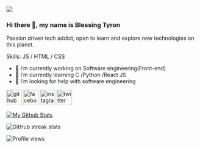<!--
**Blessingdev233/blessingdev233** is a ✨ _special_ ✨ repository because its `README.md` (this file) appears on your GitHub profile.

Here are some ideas to get you started:

- 🔭 I’m currently working on ...
- 🌱 I’m currently learning ...
- 👯 I’m looking to collaborate on ...
- 🤔 I’m looking for help with ...
- 💬 Ask me about ...
- 📫 How to reach me: ...
- 😄 Pronouns: ...
- ⚡ Fun fact: ...
-->
![](capsule-render.vercel.app/api?type=wave&color=gradient&height=300&section=footer&text=Blessingdev233&fontSize=90)
### Hi there 👋, my name is Blessing Tyron

Passion driven tech addict, open to learn and explore new technologies on this planet.

Skills:  JS / HTML / CSS

- 🔭 I’m currently working on Software engineering(Front-end) 
- 🌱 I’m currently learning C /Python /React JS
- 🤔 I’m looking for help with software engineering 


[<img src='https://cdn.jsdelivr.net/npm/simple-icons@3.0.1/icons/github.svg' alt='github' height='40'>](https://github.com/Blessingdev233)  [<img src='https://cdn.jsdelivr.net/npm/simple-icons@3.0.1/icons/facebook.svg' alt='facebook' height='40'>](https://www.facebook.com/BlessingTetteh )  [<img src='https://cdn.jsdelivr.net/npm/simple-icons@3.0.1/icons/instagram.svg' alt='instagram' height='40'>](https://www.instagram.com/tyronshotit/)  [<img src='https://cdn.jsdelivr.net/npm/simple-icons@3.0.1/icons/twitter.svg' alt='twitter' height='40'>](https://twitter.com/xlense)  

[![My Github Stats](https://github-readme-stats.vercel.app/api?username=Blessingdev233)](https://github.com/Blessingdev233/github-readme-stats)

![GitHub streak stats](https://github-readme-streak-stats.herokuapp.com/?user=Blessingdev233)  

![Profile views](https://gpvc.arturio.dev/Blessingdev233)  
